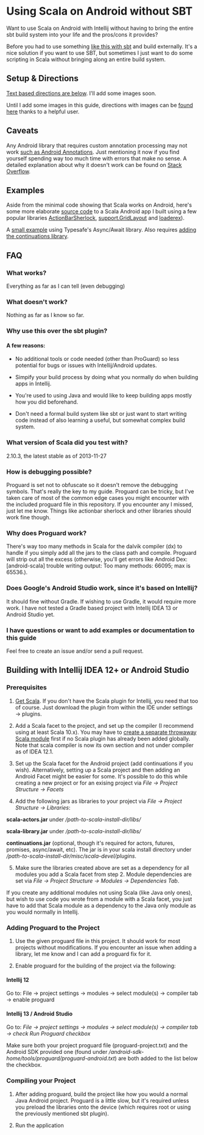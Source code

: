 # Using Scala on Android without SBT


Want to use Scala on Android with Intellij without having to bring the entire sbt build system into your life and the pros/cons it provides?

Before you had to use something [like this with sbt](https://github.com/jberkel/android-plugin) and build externally. It's a nice solution if you want to use SBT, but sometimes I just want to do some scripting in Scala without bringing along an entire build system.


## Setup & Directions

[Text based directions are below](https://github.com/yareally/android-scala-intellij-no-sbt-plugin/blob/master/readme.md#building-with-intellij-idea-12-or-android-studio). I'll add some images soon.

Until I add some images in this guide, directions with images can be [found here](http://stackoverflow.com/a/17515300/1643939) thanks to a helpful user.


## Caveats

Any Android library that requires custom annotation processing may not work [such as Android Annotations](http://androidannotations.org/). Just mentioning it now if you find yourself spending way too much time with errors that make no sense. A detailed explanation about why it doesn't work can be found on [Stack Overflow](http://stackoverflow.com/questions/7454018/using-androidannotations-with-scala-and-gradle).

## Examples

Aside from the minimal code showing that Scala works on Android, here's some more elaborate [source code](https://github.com/yareally/SignalInfo/tree/scala) to a Scala Android app I built using a few popular libraries [ActionBarSherlock](http://actionbarsherlock.com), [support.GridLayout](http://developer.android.com/tools/support-library/features.html#v7-appcompat) and [loaderex](https://github.com/commonsguy/cwac-loaderex)).

A [small example](https://gist.github.com/yareally/5941489) using Typesafe's Async/Await library. Also requires [adding the continuations library](https://github.com/yareally/android-scala-intellij-no-sbt-plugin#prerequisites).

## FAQ

### What works?

Everything as far as I can tell (even debugging)

### What doesn't work?

Nothing as far as I know so far.

### Why use this over the sbt plugin?

#### A few reasons:

- No additional tools or code needed (other than ProGuard) so less potential for bugs or issues with Intellij/Android updates.

- Simpify your build process by doing what you normally do when building apps in Intellij.

- You're used to using Java and would like to keep building apps mostly how you did beforehand.

- Don't need a formal build system like sbt or just want to start writing code instead of also learning a useful, but somewhat complex build system.

### What version of Scala did you test with?

2.10.3, the latest stable as of 2013-11-27

### How is debugging possible?

Proguard is set not to obfuscate so it doesn't remove the debugging symbols. That's really the key to my guide. Proguard can be tricky, but I've taken care of most of the common edge cases you might encounter with the included proguard file in this repository. If you encounter any I missed, just let me know. Things like actionbar sherlock and other libraries should work fine though.

### Why does Proguard work?

There's way too many methods in Scala for the dalvik compiler (dx) to handle if you simply add all the jars to the class path and compile. Proguard will strip out all the excess (otherwise, you'll get errors like Android Dex: [android-scala] trouble writing output: Too many methods: 66095; max is 65536.).

### Does Google's Android Studio work, since it's based on Intellij?

It should fine without Gradle. If wishing to use Gradle, it would require more work. I have not tested a Gradle based project with Intellij IDEA 13 or Android Studio yet.

### I have questions or want to add examples or documentation to this guide

Feel free to create an issue and/or send a pull request.


## Building with Intellij IDEA 12+ or Android Studio

### Prerequisites

1. [Get Scala](http://www.scala-lang.org/). If you don't have the Scala plugin for Intellij, you need that too of course. Just download the plugin from within the IDE under settings → plugins.

2. Add a Scala facet to the project, and set up the compiler (I recommend using at least Scala 10.x). You may have to [create a separate throwaway Scala module](http://confluence.jetbrains.com/display/SCA/Setting+up+Scala+plugin+project+in+IntelliJ+IDEA) first if no Scala plugin has already been added globally. Note that scala compiler is now its own section and not under compiler as of IDEA 12.1.

3. Set up the Scala facet for the Android project (add continuations if you wish). Alternatively, setting up a Scala project and then adding an Android Facet might be easier for some. It's possible to do this while creating a new project or for an exising project via *File → Project Structure → Facets*

4. Add the following jars as libraries to your project via *File → Project Structure → Libraries*:

  **scala-actors.jar** under */path-to-scala-install-dir/libs/*

  **scala-library.jar** under */path-to-scala-install-dir/libs/*

  **continuations.jar** (optional, though it's required for actors, futures, promises, async/await, etc). The jar is in your scala install directory under */path-to-scala-install-dir/misc/scala-devel/plugins*.

5. Make sure the libraries created above are set as a dependency for all modules you add a Scala facet from step 2. Module dependencies are set via *File → Project Structure → Modules → Dependencies Tab*.

  If you create any additional modules not using Scala (like Java only ones), but wish to use code you wrote from a module with a Scala facet, you just have to add that Scala module as a dependency to the Java only module as you would normally in Intellij.


### Adding Proguard to the Project

1. Use the given proguard file in this project. It should work for most projects without modifications. If you encounter an issue when adding a library, let me know and I can add a proguard fix for it.

2. Enable proguard for the building of the project via the following:

#### Intellij 12

  Go to: File → project settings → modules → select module(s) → compiler tab → enable proguard

#### Intellij 13 / Android Studio 

  Go to: *File → project settings → modules → select module(s) → compiler tab → check Run Proguard checkbox*

  Make sure both your project proguard file (proguard-project.txt) and the Android SDK provided one (found under */android-sdk-home/tools/proguard/proguard-android.txt*) are both added to the list below the checkbox.

### Compiling your Project

1. After adding proguard, build the project like how you would a normal Java Android project. Proguard is a little slow, but it's required unless you preload the libraries onto the device (which requires root or using the previously mentioned sbt plugin).

2. Run the application
